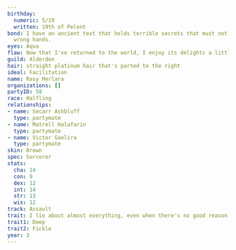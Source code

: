 ```yaml
---
birthday:
  numeric: 5/19
  written: 19th of Pelent
bond: I have an ancient text that holds terrible secrets that must not fall into the
  wrong hands.
eyes: Aqua
flaw: Now that I've returned to the world, I enjoy its delights a little too much.
guild: Alderden
hair: straight platinum hair that's parted to the right
ideal: Facilitation
name: Rasy Merlara
organizations: []
partyID: 58
race: Halfling
relationships:
- name: Secarr Ashbluff
  type: partymate
- name: Matrell Halafarin
  type: partymate
- name: Victor Gaelira
  type: partymate
skin: Brown
spec: Sorcerer
stats:
  cha: 14
  con: 9
  dex: 12
  int: 14
  str: 13
  wis: 12
track: Assault
trait: I lie about almost everything, even when there's no good reason to.
trait1: Deep
trait2: Fickle
year: 3
---
```

